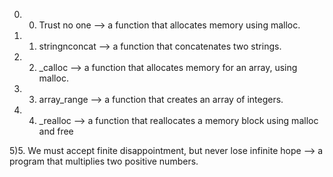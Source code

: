 0) 0. Trust no one --> a function that allocates memory using malloc.

1) 1. stringnconcat --> a function that concatenates two strings.

2) 2. _calloc -->  a function that allocates memory for an array, using malloc.

3) 3. array_range --> a function that creates an array of integers.

4) 4. _realloc --> a function that reallocates a memory block using malloc and free

5)5. We must accept finite disappointment, but never lose infinite hope --> a program that multiplies two positive numbers.
 
